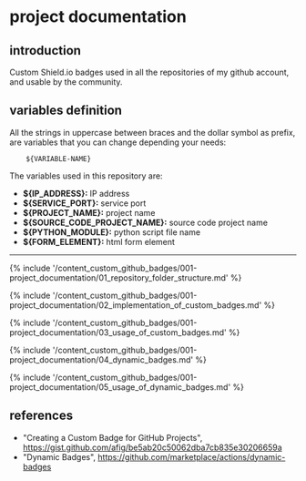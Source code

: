# project documentation

## introduction

Custom Shield.io badges used in all the repositories of my github account, and usable by the community.

## variables definition

All the strings in uppercase between braces and the dollar symbol as prefix, are variables that you can change depending your needs:

        ${VARIABLE-NAME}

The variables used in this repository are:

- __${IP_ADDRESS}:__ IP address
- __${SERVICE_PORT}:__ service port
- __${PROJECT_NAME}:__ project name
- __${SOURCE_CODE_PROJECT_NAME}:__ source code project name
- __${PYTHON_MODULE}:__ python script file name
- __${FORM_ELEMENT}:__ html form element

---

{% include '/content_custom_github_badges/001-project_documentation/01_repository_folder_structure.md' %}

{% include '/content_custom_github_badges/001-project_documentation/02_implementation_of_custom_badges.md' %}

{% include '/content_custom_github_badges/001-project_documentation/03_usage_of_custom_badges.md' %}

{% include '/content_custom_github_badges/001-project_documentation/04_dynamic_badges.md' %}

{% include '/content_custom_github_badges/001-project_documentation/05_usage_of_dynamic_badges.md' %}

## references

- "Creating a Custom Badge for GitHub Projects", <https://gist.github.com/afig/be5ab20c50062dba7cb835e30206659a>
- "Dynamic Badges", <https://github.com/marketplace/actions/dynamic-badges>
